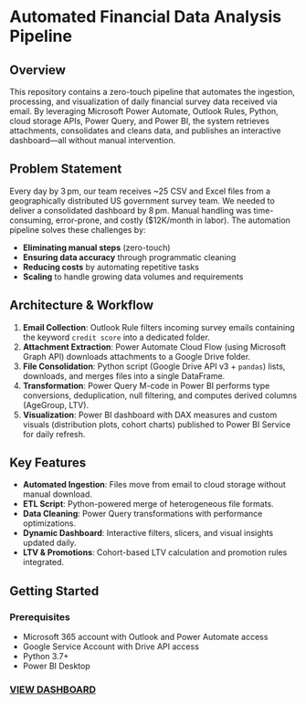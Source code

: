 # Automated Financial Data Analysis Pipeline

## Overview

This repository contains a zero-touch pipeline that automates the ingestion, processing, and visualization of daily financial survey data received via email. By leveraging Microsoft Power Automate, Outlook Rules, Python, cloud storage APIs, Power Query, and Power BI, the system retrieves attachments, consolidates and cleans data, and publishes an interactive dashboard—all without manual intervention.

## Problem Statement

Every day by 3 pm, our team receives \~25 CSV and Excel files from a geographically distributed US government survey team. We needed to deliver a consolidated dashboard by 8 pm. Manual handling was time-consuming, error-prone, and costly (\$12K/month in labor). The automation pipeline solves these challenges by:

* **Eliminating manual steps** (zero-touch)
* **Ensuring data accuracy** through programmatic cleaning
* **Reducing costs** by automating repetitive tasks
* **Scaling** to handle growing data volumes and requirements

## Architecture & Workflow

1. **Email Collection**: Outlook Rule filters incoming survey emails containing the keyword `credit score` into a dedicated folder.
2. **Attachment Extraction**: Power Automate Cloud Flow (using Microsoft Graph API) downloads attachments to a Google Drive folder.
3. **File Consolidation**: Python script (Google Drive API v3 + `pandas`) lists, downloads, and merges files into a single DataFrame.
4. **Transformation**: Power Query M-code in Power BI performs type conversions, deduplication, null filtering, and computes derived columns (AgeGroup, LTV).
5. **Visualization**: Power BI dashboard with DAX measures and custom visuals (distribution plots, cohort charts) published to Power BI Service for daily refresh.

## Key Features

* **Automated Ingestion**: Files move from email to cloud storage without manual download.
* **ETL Script**: Python-powered merge of heterogeneous file formats.
* **Data Cleaning**: Power Query transformations with performance optimizations.
* **Dynamic Dashboard**: Interactive filters, slicers, and visual insights updated daily.
* **LTV & Promotions**: Cohort-based LTV calculation and promotion rules integrated.

## Getting Started

### Prerequisites

* Microsoft 365 account with Outlook and Power Automate access
* Google Service Account with Drive API access
* Python 3.7+
* Power BI Desktop

### [VIEW DASHBOARD](https://app.powerbi.com/view?r=eyJrIjoiNmU2NTVjNDAtYjg4Ny00NmFjLTliNWYtMWI2M2U1NDNkZjc0IiwidCI6ImQ3NTVkZWIwLTFkNTgtNGFkNS05MDg5LTYyYzU5ZmU4MzdmOCIsImMiOjl9&pageName=4c0928d011074b0ecb0b)
